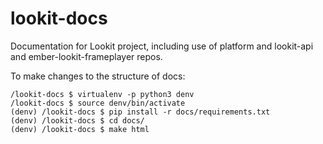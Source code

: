 # lookit-docs
Documentation for Lookit project, including use of platform and lookit-api and ember-lookit-frameplayer repos.

To make changes to the structure of docs:

```
/lookit-docs $ virtualenv -p python3 denv
/lookit-docs $ source denv/bin/activate
(denv) /lookit-docs $ pip install -r docs/requirements.txt
(denv) /lookit-docs $ cd docs/
(denv) /lookit-docs $ make html
```
